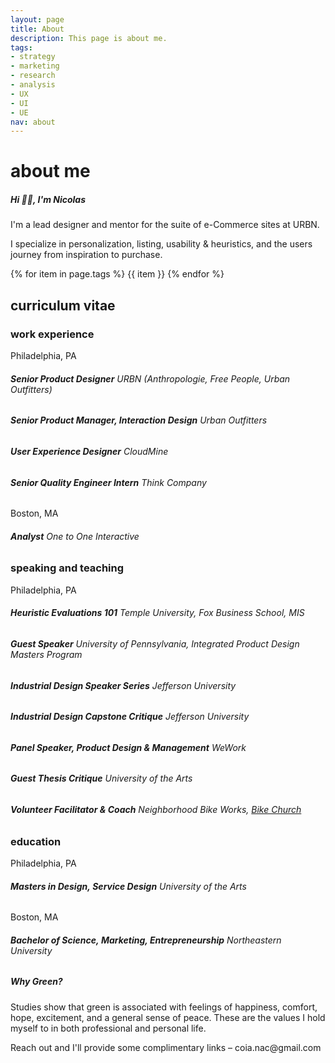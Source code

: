 ```yaml
---
layout: page
title: About
description: This page is about me.
tags:
- strategy
- marketing
- research
- analysis
- UX
- UI
- UE
nav: about
---
```

<div class="w3-row">
  <h1> about me</h1>
</div>

<div class="w3-row block">
<div class="w3-col w3-container m2">
  </div>
  <div class="w3-col w3-container m8">
    <h5>Hi 👋🏼, I'm Nicolas</h5>
    <p>I'm a lead designer and mentor for the suite of e-Commerce sites at URBN.</p>
    <p>I specialize in personalization, listing, usability & heuristics, and the users journey from inspiration to purchase.</p>
  </div>
  <div class="w3-col w3-container m2">
  </div>
</div>

<div class="w3-row">
<div class="w3-col w3-container m2">
  </div>
  <div class="w3-col w3-container m8">
    {% for item in page.tags %}
      <pill>{{ item }}</pill>
    {% endfor %}
  </div>
  <div class="w3-col w3-container m2">
  </div>
</div>

<div class="w3-row">
<div class="w3-col w3-container m2">
  </div>
  <div class="w3-col w3-container m8">
    <h2>curriculum vitae</h2>
    <h3>work experience</h3>
    <label-2>Philadelphia, PA</label-2>
    <h6><b>Senior Product Designer</b> URBN (Anthropologie, Free People, Urban Outfitters)</h6>
    <h6><b>Senior Product Manager, Interaction Design</b> Urban Outfitters</h6>
    <h6><b>User Experience Designer</b> CloudMine</h6>
    <h6><b>Senior Quality Engineer Intern</b> Think Company</h6>
    <label-2>Boston, MA</label-2>
    <h6><b>Analyst</b> One to One Interactive</h6>
    <h3>speaking and teaching</h3>
    <label-2>Philadelphia, PA</label-2>
    <h6><b>Heuristic Evaluations 101</b> Temple University, Fox Business School, MIS</h6>
    <h6><b>Guest Speaker</b> University of Pennsylvania, Integrated Product Design Masters Program</h6>
    <h6><b>Industrial Design Speaker Series</b> Jefferson University</h6>
    <h6><b>Industrial Design Capstone Critique</b> Jefferson University</h6>
    <h6><b>Panel Speaker, Product Design & Management</b> WeWork</h6>
    <h6><b>Guest Thesis Critique</b> University of the Arts</h6>
    <h6><b>Volunteer Facilitator & Coach</b> Neighborhood Bike Works, <a href="https://www.neighborhoodbikeworks.org/adult-programs/bike-church">Bike Church</a></h6>
    <h3>education</h3>
    <label-2>Philadelphia, PA</label-2>
    <h6><b>Masters in Design, Service Design</b> University of the Arts</h6>
    <label-2>Boston, MA</label-2>
    <h6><b>Bachelor of Science, Marketing, Entrepreneurship</b> Northeastern University</h6>
  </div>
  <div class="w3-col w3-container m2">
  </div>
</div>
  
<div class="w3-row block">
<div class="w3-col w3-container m2">
  </div>
  <div class="w3-col w3-container m8">
    <h5>Why Green?</h5>
    <p>Studies show that green is associated with feelings of happiness, comfort, hope, excitement, and a general sense of peace. These are the values I hold myself to in both professional and personal life.</p>
    <p>Reach out and I'll provide some complimentary links – coia.nac@gmail.com</p>
  </div>
  <div class="w3-col w3-container m2">
  </div>
</div>
